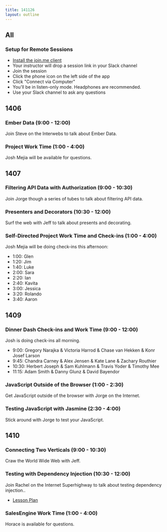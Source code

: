 ```yaml
---
title: 141126
layout: outline
---
```


## All

### Setup for Remote Sessions

* [Install the join.me client](http://cl.ly/3k22003j0Q3z)
* Your instructor will drop a session link in your Slack channel
* Join the session
* Click the phone icon on the left side of the app
* Click "Connect via Computer"
* You'll be in listen-only mode. Headphones are recommended.
* Use your Slack channel to ask any questions

## 1406

### Ember Data (9:00 - 12:00)

Join Steve on the Interwebs to talk about Ember Data.

### Project Work Time (1:00 - 4:00)

Josh Mejia will be available for questions.

## 1407

### Filtering API Data with Authorization (9:00 - 10:30)

Join Jorge though a series of tubes to talk about filtering API data.

### Presenters and Decorators (10:30 - 12:00)

Surf the web with Jeff to talk about presents and decorating.

### Self-Directed Project Work Time and Check-ins (1:00 - 4:00)

Josh Mejia will be doing check-ins this afternoon:

* 1:00: Glen
* 1:20: Jim
* 1:40: Luke
* 2:00: Sara
* 2:20: Ian
* 2:40: Kavita
* 3:00: Jessica
* 3:20: Rolando
* 3:40: Aaron

## 1409

### Dinner Dash Check-ins and Work Time (9:00 - 12:00)

Josh is doing check-ins all morning.

* 9:00: Gregory Narajka & Victoria Harrod & Chase van Hekken & Konr Josef Larson
* 9:45: Chandra Carney & Alex Jensen & Kate Lane & Zachary Routhier
* 10:30: Herbert Joseph & Sam Kuhlmann & Travis Yoder & Timothy Mee
* 11:15: Adam Smith & Danny Glunz & David Bayendor

### JavaScript Outside of the Browser (1:00 - 2:30)

Get JavaScript outside of the browser with Jorge on the Internet.

### Testing JavaScript with Jasmine (2:30 - 4:00)

Stick around with Jorge to test your JavaScript.

## 1410

### Connecting Two Verticals (9:00 - 10:30)

Craw the World Wide Web with Jeff.

### Testing with Dependency Injection (10:30 - 12:00)

Join Rachel on the Internet Superhighway to talk about testing dependency injection..

* [Lesson Plan](https://github.com/turingschool/lesson_plans/blob/master/ruby_01-object_oriented_programming_with_ruby/testing_with_dependencies.markdown)

### SalesEngine Work Time (1:00 - 4:00)

Horace is available for questions.
